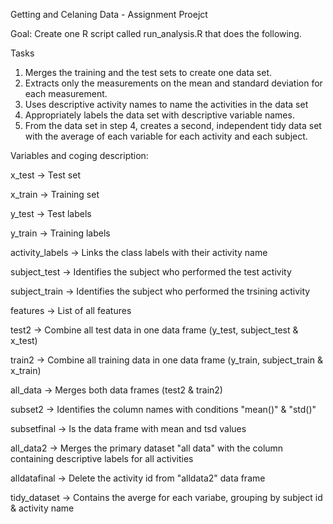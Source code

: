 Getting and Celaning Data - Assignment Proejct

Goal: Create one R script called run_analysis.R that does the following.

Tasks
1. Merges the training and the test sets to create one data set.
2. Extracts only the measurements on the mean and standard deviation for each measurement.
3. Uses descriptive activity names to name the activities in the data set
4. Appropriately labels the data set with descriptive variable names.
5. From the data set in step 4, creates a second, independent tidy data set with the average of each variable for each activity and each subject.


Variables and coging description:


x_test 		      -> Test set

x_train 	      -> Training set

y_test  	      -> Test labels

y_train 	      -> Training labels

activity_labels	-> Links the class labels with their activity name

subject_test    -> Identifies the subject who performed the test activity

subject_train  	-> Identifies the subject who performed the trsining activity

features      	-> List of all features

test2		        -> Combine all test data in one data frame (y_test, subject_test & x_test)

train2         	-> Combine all training data in one data frame (y_train, subject_train & x_train)

all_data   	    -> Merges both data frames (test2 & train2)

subset2     	  -> Identifies the column names with conditions "mean()" & "std()"

subsetfinal  	  -> Is the data frame with mean and tsd values

all_data2     	-> Merges the primary dataset "all data" with the column containing descriptive labels for all activities

alldatafinal  	-> Delete the activity id from "alldata2" data frame

tidy_dataset   	-> Contains the averge for each variabe, grouping by subject id & activity name
